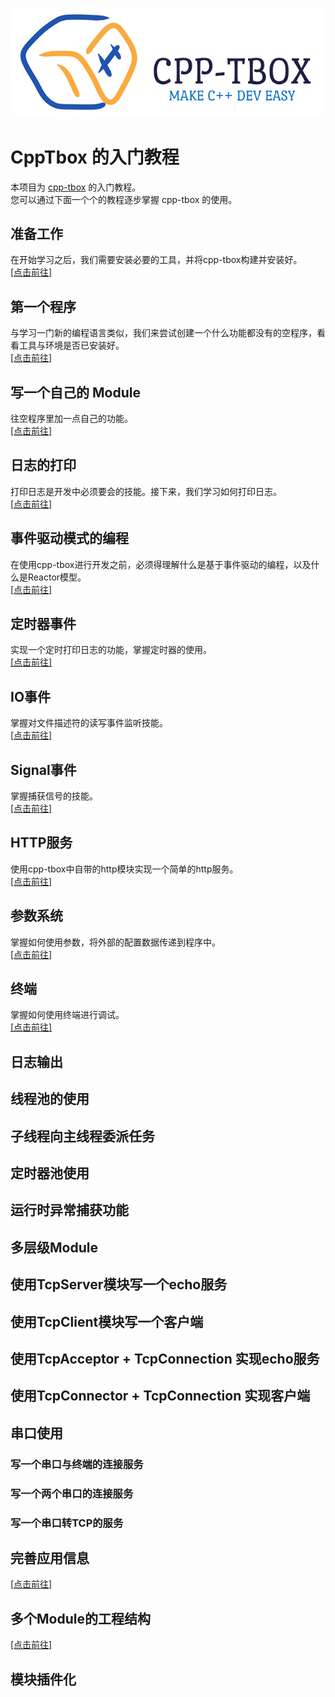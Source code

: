 ![cpp-tbox-logo](images/logo-with-slogan.png)  

# CppTbox 的入门教程

本项目为 [cpp-tbox](https://gitee.com/cpp-master/cpp-tbox) 的入门教程。  
您可以通过下面一个个的教程逐步掌握 cpp-tbox 的使用。  

## 准备工作
在开始学习之后，我们需要安装必要的工具，并将cpp-tbox构建并安装好。  
[[点击前往]](00-prepare.md)

## 第一个程序
与学习一门新的编程语言类似，我们来尝试创建一个什么功能都没有的空程序，看看工具与环境是否已安装好。  
[[点击前往]](00-first-demo.md)

## 写一个自己的 Module
往空程序里加一点自己的功能。  
[[点击前往]](01-first-module.md)

## 日志的打印
打印日志是开发中必须要会的技能。接下来，我们学习如何打印日志。  
[[点击前往]](02-add-log-tag.md)  

## 事件驱动模式的编程
在使用cpp-tbox进行开发之前，必须得理解什么是基于事件驱动的编程，以及什么是Reactor模型。  
[[点击前往]](03-event-drive.md)  

## 定时器事件
实现一个定时打印日志的功能，掌握定时器的使用。  
[[点击前往]](04-timer-event.md)

## IO事件
掌握对文件描述符的读写事件监听技能。  
[[点击前往]](05-fd-event.md)

## Signal事件
掌握捕获信号的技能。  
[[点击前往]](11-signal-event.md)

## HTTP服务
使用cpp-tbox中自带的http模块实现一个简单的http服务。  
[[点击前往]](06-http-server.md)

## 参数系统
掌握如何使用参数，将外部的配置数据传递到程序中。  
[[点击前往]](07-parameters.md)

## 终端
掌握如何使用终端进行调试。  
[[点击前往]](08-terminal.md)

## 日志输出

## 线程池的使用

## 子线程向主线程委派任务

## 定时器池使用

## 运行时异常捕获功能

## 多层级Module

## 使用TcpServer模块写一个echo服务

## 使用TcpClient模块写一个客户端

## 使用TcpAcceptor + TcpConnection 实现echo服务

## 使用TcpConnector + TcpConnection 实现客户端

## 串口使用
### 写一个串口与终端的连接服务
### 写一个两个串口的连接服务
### 写一个串口转TCP的服务

## 完善应用信息
[[点击前往]](09-add-app-info.md)

## 多个Module的工程结构
[[点击前往]](10-multi-modules.md)

## 模块插件化
